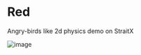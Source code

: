 # Red

Angry-birds like 2d physics demo on StraitX

![image](https://user-images.githubusercontent.com/39655374/189544065-1a5e3e8e-d40e-4acd-ad2d-fbdd0ae29125.png)
